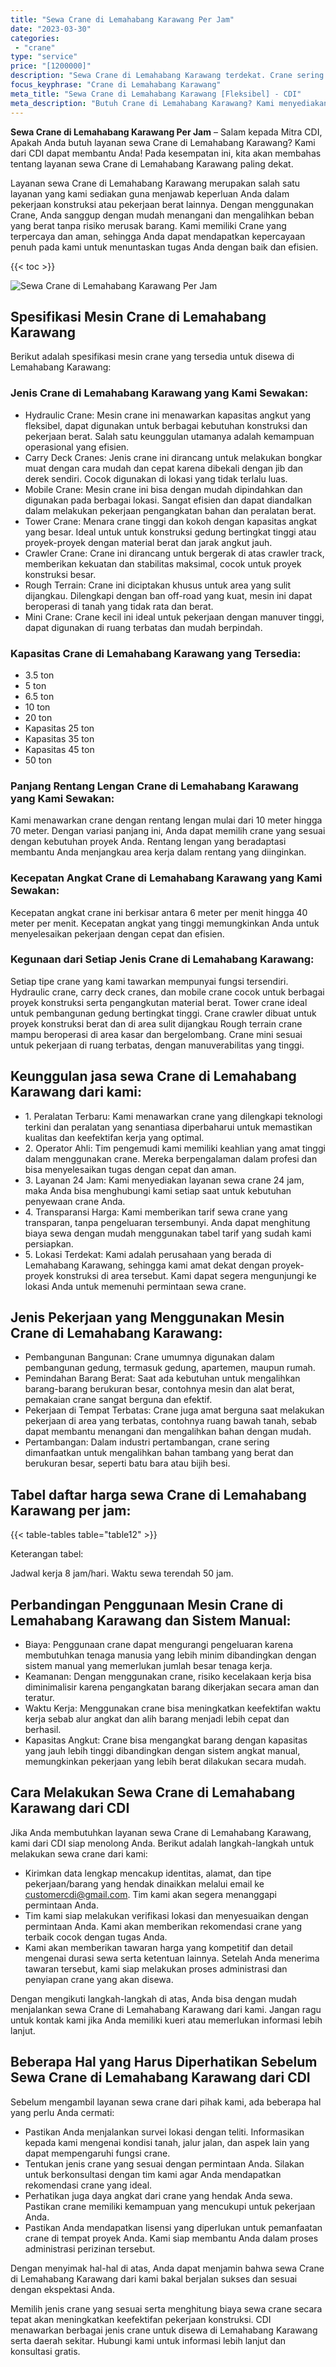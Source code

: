 ```yaml
---
title: "Sewa Crane di Lemahabang Karawang Per Jam"
date: "2023-03-30"
categories:
 - "crane"
type: "service"
price: "[1200000]"
description: "Sewa Crane di Lemahabang Karawang terdekat. Crane sering digunakan untuk proyek pembangunan sebagai alat angkat berat yang tangguh. Konsultasi gratis sekarang."
focus_keyphrase: "Crane di Lemahabang Karawang"
meta_title: "Sewa Crane di Lemahabang Karawang [Fleksibel] - CDI"
meta_description: "Butuh Crane di Lemahabang Karawang? Kami menyediakan Crane berkualitas untuk proyek pembangunan. Dapatkan penawaran sekarang."
---
```


**Sewa Crane di Lemahabang Karawang Per Jam** – Salam kepada Mitra CDI, Apakah Anda butuh layanan sewa Crane di Lemahabang Karawang? Kami dari CDI dapat membantu Anda! Pada kesempatan ini, kita akan membahas tentang layanan sewa Crane di Lemahabang Karawang paling dekat.

Layanan sewa Crane di Lemahabang Karawang merupakan salah satu layanan yang kami sediakan guna menjawab keperluan Anda dalam pekerjaan konstruksi atau pekerjaan berat lainnya. Dengan menggunakan Crane, Anda sanggup dengan mudah menangani dan mengalihkan beban yang berat tanpa risiko merusak barang. Kami memiliki Crane yang terpercaya dan aman, sehingga Anda dapat mendapatkan kepercayaan penuh pada kami untuk menuntaskan tugas Anda dengan baik dan efisien.

{{< toc >}}

![Sewa Crane di Lemahabang Karawang Per Jam](/images/crane/crane-29.jpg)

## Spesifikasi Mesin Crane di Lemahabang Karawang

Berikut adalah spesifikasi mesin crane yang tersedia untuk disewa di Lemahabang Karawang:

### Jenis Crane di Lemahabang Karawang yang Kami Sewakan:

*   Hydraulic Crane: Mesin crane ini menawarkan kapasitas angkut yang fleksibel, dapat digunakan untuk berbagai kebutuhan konstruksi dan pekerjaan berat. Salah satu keunggulan utamanya adalah kemampuan operasional yang efisien.
*   Carry Deck Cranes: Jenis crane ini dirancang untuk melakukan bongkar muat dengan cara mudah dan cepat karena dibekali dengan jib dan derek sendiri. Cocok digunakan di lokasi yang tidak terlalu luas.
*   Mobile Crane: Mesin crane ini bisa dengan mudah dipindahkan dan digunakan pada berbagai lokasi. Sangat efisien dan dapat diandalkan dalam melakukan pekerjaan pengangkatan bahan dan peralatan berat.
*   Tower Crane: Menara crane tinggi dan kokoh dengan kapasitas angkat yang besar. Ideal untuk untuk konstruksi gedung bertingkat tinggi atau proyek-proyek dengan material berat dan jarak angkut jauh.
*   Crawler Crane: Crane ini dirancang untuk bergerak di atas crawler track, memberikan kekuatan dan stabilitas maksimal, cocok untuk proyek konstruksi besar.
*   Rough Terrain: Crane ini diciptakan khusus untuk area yang sulit dijangkau. Dilengkapi dengan ban off-road yang kuat, mesin ini dapat beroperasi di tanah yang tidak rata dan berat.
*   Mini Crane: Crane kecil ini ideal untuk pekerjaan dengan manuver tinggi, dapat digunakan di ruang terbatas dan mudah berpindah.

### Kapasitas Crane di Lemahabang Karawang yang Tersedia:

*   3.5 ton
*   5 ton
*   6.5 ton
*   10 ton
*   20 ton
*   Kapasitas 25 ton
*   Kapasitas 35 ton
*   Kapasitas 45 ton
*   50 ton

### Panjang Rentang Lengan Crane di Lemahabang Karawang yang Kami Sewakan:

Kami menawarkan crane dengan rentang lengan mulai dari 10 meter hingga 70 meter. Dengan variasi panjang ini, Anda dapat memilih crane yang sesuai dengan kebutuhan proyek Anda. Rentang lengan yang beradaptasi membantu Anda menjangkau area kerja dalam rentang yang diinginkan.

### Kecepatan Angkat Crane di Lemahabang Karawang yang Kami Sewakan:

Kecepatan angkat crane ini berkisar antara 6 meter per menit hingga 40 meter per menit. Kecepatan angkat yang tinggi memungkinkan Anda untuk menyelesaikan pekerjaan dengan cepat dan efisien.

### Kegunaan dari Setiap Jenis Crane di Lemahabang Karawang:

Setiap tipe crane yang kami tawarkan mempunyai fungsi tersendiri. Hydraulic crane, carry deck cranes, dan mobile crane cocok untuk berbagai proyek konstruksi serta pengangkutan material berat. Tower crane ideal untuk pembangunan gedung bertingkat tinggi. Crane crawler dibuat untuk proyek konstruksi berat dan di area sulit dijangkau Rough terrain crane mampu beroperasi di area kasar dan bergelombang. Crane mini sesuai untuk pekerjaan di ruang terbatas, dengan manuverabilitas yang tinggi.

## Keunggulan jasa sewa Crane di Lemahabang Karawang dari kami:

*   1\. Peralatan Terbaru: Kami menawarkan crane yang dilengkapi teknologi terkini dan peralatan yang senantiasa diperbaharui untuk memastikan kualitas dan keefektifan kerja yang optimal.
*   2\. Operator Ahli: Tim pengemudi kami memiliki keahlian yang amat tinggi dalam menggunakan crane. Mereka berpengalaman dalam profesi dan bisa menyelesaikan tugas dengan cepat dan aman.
*   3\. Layanan 24 Jam: Kami menyediakan layanan sewa crane 24 jam, maka Anda bisa menghubungi kami setiap saat untuk kebutuhan penyewaan crane Anda.
*   4\. Transparansi Harga: Kami memberikan tarif sewa crane yang transparan, tanpa pengeluaran tersembunyi. Anda dapat menghitung biaya sewa dengan mudah menggunakan tabel tarif yang sudah kami persiapkan.
*   5\. Lokasi Terdekat: Kami adalah perusahaan yang berada di Lemahabang Karawang, sehingga kami amat dekat dengan proyek-proyek konstruksi di area tersebut. Kami dapat segera mengunjungi ke lokasi Anda untuk memenuhi permintaan sewa crane.

## Jenis Pekerjaan yang Menggunakan Mesin Crane di Lemahabang Karawang:

*   Pembangunan Bangunan: Crane umumnya digunakan dalam pembangunan gedung, termasuk gedung, apartemen, maupun rumah.
*   Pemindahan Barang Berat: Saat ada kebutuhan untuk mengalihkan barang-barang berukuran besar, contohnya mesin dan alat berat, pemakaian crane sangat berguna dan efektif.
*   Pekerjaan di Tempat Terbatas: Crane juga amat berguna saat melakukan pekerjaan di area yang terbatas, contohnya ruang bawah tanah, sebab dapat membantu menangani dan mengalihkan bahan dengan mudah.
*   Pertambangan: Dalam industri pertambangan, crane sering dimanfaatkan untuk mengalihkan bahan tambang yang berat dan berukuran besar, seperti batu bara atau bijih besi.

## Tabel daftar harga sewa Crane di Lemahabang Karawang per jam:

{{< table-tables table="table12" >}}

Keterangan tabel:

Jadwal kerja 8 jam/hari. Waktu sewa terendah 50 jam.

## Perbandingan Penggunaan Mesin Crane di Lemahabang Karawang dan Sistem Manual:

*   Biaya: Penggunaan crane dapat mengurangi pengeluaran karena membutuhkan tenaga manusia yang lebih minim dibandingkan dengan sistem manual yang memerlukan jumlah besar tenaga kerja.
*   Keamanan: Dengan menggunakan crane, risiko kecelakaan kerja bisa diminimalisir karena pengangkatan barang dikerjakan secara aman dan teratur.
*   Waktu Kerja: Menggunakan crane bisa meningkatkan keefektifan waktu kerja sebab alur angkat dan alih barang menjadi lebih cepat dan berhasil.
*   Kapasitas Angkut: Crane bisa mengangkat barang dengan kapasitas yang jauh lebih tinggi dibandingkan dengan sistem angkat manual, memungkinkan pekerjaan yang lebih berat dilakukan secara mudah.

## Cara Melakukan Sewa Crane di Lemahabang Karawang dari CDI

Jika Anda membutuhkan layanan sewa Crane di Lemahabang Karawang, kami dari CDI siap menolong Anda. Berikut adalah langkah-langkah untuk melakukan sewa crane dari kami:

*   Kirimkan data lengkap mencakup identitas, alamat, dan tipe pekerjaan/barang yang hendak dinaikkan melalui email ke customercdi@gmail.com. Tim kami akan segera menanggapi permintaan Anda.
*   Tim kami siap melakukan verifikasi lokasi dan menyesuaikan dengan permintaan Anda. Kami akan memberikan rekomendasi crane yang terbaik cocok dengan tugas Anda.
*   Kami akan memberikan tawaran harga yang kompetitif dan detail mengenai durasi sewa serta ketentuan lainnya. Setelah Anda menerima tawaran tersebut, kami siap melakukan proses administrasi dan penyiapan crane yang akan disewa.

Dengan mengikuti langkah-langkah di atas, Anda bisa dengan mudah menjalankan sewa Crane di Lemahabang Karawang dari kami. Jangan ragu untuk kontak kami jika Anda memiliki kueri atau memerlukan informasi lebih lanjut.

## Beberapa Hal yang Harus Diperhatikan Sebelum Sewa Crane di Lemahabang Karawang dari CDI

Sebelum mengambil layanan sewa crane dari pihak kami, ada beberapa hal yang perlu Anda cermati:

*   Pastikan Anda menjalankan survei lokasi dengan teliti. Informasikan kepada kami mengenai kondisi tanah, jalur jalan, dan aspek lain yang dapat mempengaruhi fungsi crane.
*   Tentukan jenis crane yang sesuai dengan permintaan Anda. Silakan untuk berkonsultasi dengan tim kami agar Anda mendapatkan rekomendasi crane yang ideal.
*   Perhatikan juga daya angkat dari crane yang hendak Anda sewa. Pastikan crane memiliki kemampuan yang mencukupi untuk pekerjaan Anda.
*   Pastikan Anda mendapatkan lisensi yang diperlukan untuk pemanfaatan crane di tempat proyek Anda. Kami siap membantu Anda dalam proses administrasi perizinan tersebut.

Dengan menyimak hal-hal di atas, Anda dapat menjamin bahwa sewa Crane di Lemahabang Karawang dari kami bakal berjalan sukses dan sesuai dengan ekspektasi Anda.

Memilih jenis crane yang sesuai serta menghitung biaya sewa crane secara tepat akan meningkatkan keefektifan pekerjaan konstruksi. CDI menawarkan berbagai jenis crane untuk disewa di Lemahabang Karawang serta daerah sekitar. Hubungi kami untuk informasi lebih lanjut dan konsultasi gratis.